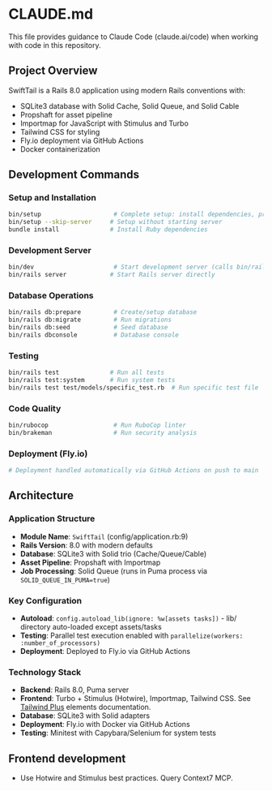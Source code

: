 # CLAUDE.md

This file provides guidance to Claude Code (claude.ai/code) when working with code in this repository.

## Project Overview

SwiftTail is a Rails 8.0 application using modern Rails conventions with:

- SQLite3 database with Solid Cache, Solid Queue, and Solid Cable
- Propshaft for asset pipeline
- Importmap for JavaScript with Stimulus and Turbo
- Tailwind CSS for styling
- Fly.io deployment via GitHub Actions
- Docker containerization

## Development Commands

### Setup and Installation

```bash
bin/setup                    # Complete setup: install dependencies, prepare DB, start server
bin/setup --skip-server     # Setup without starting server
bundle install              # Install Ruby dependencies
```

### Development Server

```bash
bin/dev                      # Start development server (calls bin/rails server)
bin/rails server            # Start Rails server directly
```

### Database Operations

```bash
bin/rails db:prepare         # Create/setup database
bin/rails db:migrate         # Run migrations
bin/rails db:seed            # Seed database
bin/rails dbconsole          # Database console
```

### Testing

```bash
bin/rails test              # Run all tests
bin/rails test:system       # Run system tests
bin/rails test test/models/specific_test.rb  # Run specific test file
```

### Code Quality

```bash
bin/rubocop                  # Run RuboCop linter
bin/brakeman                 # Run security analysis
```

### Deployment (Fly.io)

```bash
# Deployment handled automatically via GitHub Actions on push to main
```

## Architecture

### Application Structure

- **Module Name**: `SwiftTail` (config/application.rb:9)
- **Rails Version**: 8.0 with modern defaults
- **Database**: SQLite3 with Solid trio (Cache/Queue/Cable)
- **Asset Pipeline**: Propshaft with Importmap
- **Job Processing**: Solid Queue (runs in Puma process via `SOLID_QUEUE_IN_PUMA=true`)

### Key Configuration

- **Autoload**: `config.autoload_lib(ignore: %w[assets tasks])` - lib/ directory auto-loaded except assets/tasks
- **Testing**: Parallel test execution enabled with `parallelize(workers: :number_of_processors)`
- **Deployment**: Deployed to Fly.io via GitHub Actions

### Technology Stack

- **Backend**: Rails 8.0, Puma server
- **Frontend**: Turbo + Stimulus (Hotwire), Importmap, Tailwind CSS. See [Tailwind Plus](doc/tailwind-elements.md) elements documentation.
- **Database**: SQLite3 with Solid adapters
- **Deployment**: Fly.io with Docker via GitHub Actions
- **Testing**: Minitest with Capybara/Selenium for system tests

## Frontend development

- Use Hotwire and Stimulus best practices. Query Context7 MCP.
